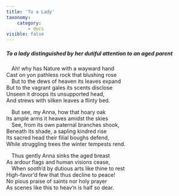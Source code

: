 ```yaml
---
title: 'To a Lady'
taxonomy:
    category:
        - docs
visible: false
---
```


##### To a lady distinguished by her dutiful attention to an aged parent

&emsp;Ah! why has Nature with a wayward hand  
Cast on yon pathless rock that blushing rose  
&emsp;But to the dews of heaven its leaves expand  
But to the vagrant gales its scents disclose  
Unseen it droops its unsupported head,  
And strews with silken leaves a flinty bed.

&emsp;But see, my Anna, how that hoary oak  
Its ample arms it heaves amidst the skies  
&emsp;See, from its own paternal branches shook,  
Beneath its shade, a sapling kindred rise  
Its sacred head their filial boughs defend,  
While struggling trees the winter tempests rend.

&emsp;Thus gently Anna sinks the aged breast  
As ardour flags and human visions cease,  
&emsp;When sooth’d by dutious arts like thine to rest  
High-favor’d few that thus decline to peace!  
No pious praise of saints nor holy prayer  
As scenes like this to heav’n is half so dear.
